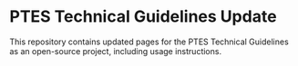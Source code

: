 # PTES Technical Guidelines Update
This repository contains updated pages for the PTES Technical Guidelines as an open-source project, including usage instructions.
